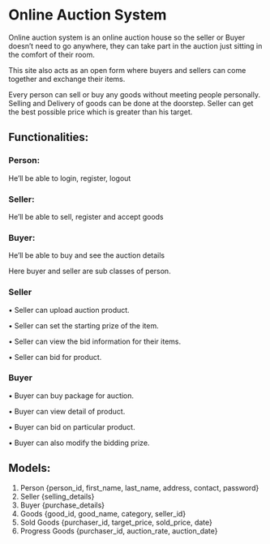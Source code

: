 # Online Auction System
Online auction system is an online auction house so the seller or Buyer doesn’t need to go anywhere, they can take part in the auction just sitting in the comfort of their room. 

This site also acts as an open form where buyers and sellers can come together and exchange their items. 

Every person can sell or buy any goods without meeting people personally. Selling and Delivery of goods can be done at the doorstep. Seller can get the best possible price which is greater than his target.

## Functionalities:

### Person:

He’ll be able to login, register, logout

### Seller: 

He’ll be able to sell, register and accept goods

### Buyer: 

He’ll be able to buy and see the auction details

Here buyer and seller are sub classes of person.

### Seller

•	Seller can upload auction product.

•	Seller can set the starting prize of the item.

•	Seller can view the bid information for their items. 

•	Seller can bid for product.

### Buyer

•	Buyer can buy package for auction.

•	Buyer can view detail of product.

•	Buyer can bid on particular product.

•	Buyer can also modify the bidding prize.

## Models:

1. Person   {person_id, first_name, last_name, address, contact, password} 
2. Seller   {selling_details}
3. Buyer   {purchase_details}
4. Goods   {good_id, good_name, category, seller_id} 
5. Sold Goods  {purchaser_id, target_price, sold_price, date} 
6. Progress Goods  {purchaser_id, auction_rate, auction_date}
